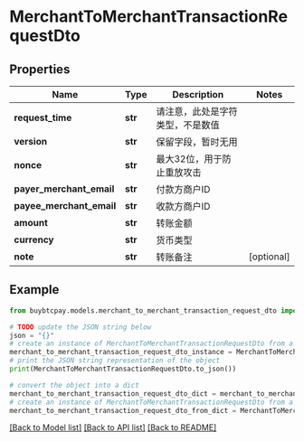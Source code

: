 # MerchantToMerchantTransactionRequestDto


## Properties

Name | Type | Description | Notes
------------ | ------------- | ------------- | -------------
**request_time** | **str** | 请注意，此处是字符类型，不是数值 | 
**version** | **str** | 保留字段，暂时无用 | 
**nonce** | **str** | 最大32位，用于防止重放攻击 | 
**payer_merchant_email** | **str** | 付款方商户ID | 
**payee_merchant_email** | **str** | 收款方商户ID | 
**amount** | **str** | 转账金额 | 
**currency** | **str** | 货币类型 | 
**note** | **str** | 转账备注 | [optional] 

## Example

```python
from buybtcpay.models.merchant_to_merchant_transaction_request_dto import MerchantToMerchantTransactionRequestDto

# TODO update the JSON string below
json = "{}"
# create an instance of MerchantToMerchantTransactionRequestDto from a JSON string
merchant_to_merchant_transaction_request_dto_instance = MerchantToMerchantTransactionRequestDto.from_json(json)
# print the JSON string representation of the object
print(MerchantToMerchantTransactionRequestDto.to_json())

# convert the object into a dict
merchant_to_merchant_transaction_request_dto_dict = merchant_to_merchant_transaction_request_dto_instance.to_dict()
# create an instance of MerchantToMerchantTransactionRequestDto from a dict
merchant_to_merchant_transaction_request_dto_from_dict = MerchantToMerchantTransactionRequestDto.from_dict(merchant_to_merchant_transaction_request_dto_dict)
```
[[Back to Model list]](../README.md#documentation-for-models) [[Back to API list]](../README.md#documentation-for-api-endpoints) [[Back to README]](../README.md)


